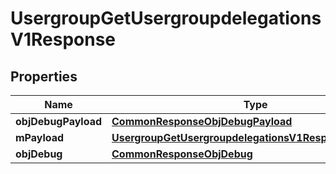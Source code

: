 
# UsergroupGetUsergroupdelegationsV1Response

## Properties
Name | Type | Description | Notes
------------ | ------------- | ------------- | -------------
**objDebugPayload** | [**CommonResponseObjDebugPayload**](CommonResponseObjDebugPayload.md) |  | 
**mPayload** | [**UsergroupGetUsergroupdelegationsV1ResponseMPayload**](UsergroupGetUsergroupdelegationsV1ResponseMPayload.md) |  | 
**objDebug** | [**CommonResponseObjDebug**](CommonResponseObjDebug.md) |  |  [optional]



